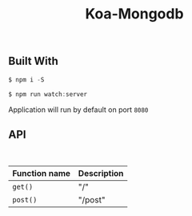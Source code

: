 <h1 align="center"> Koa-Mongodb </h1> <br>

## Built With

```javascript
$ npm i -S
```

```javascript
$ npm run watch:server
```

Application will run by default on port `8080`<br>

<h2 align=""> API </h2> <br>

| Function name | Description |
| ------------- | ----------- |
| `get()`       | "/"         |
| `post()`      | "/post"     |
